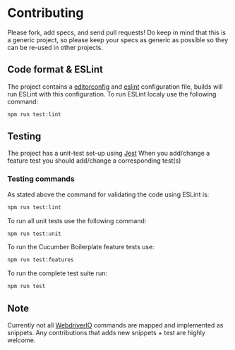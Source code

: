 # Contributing

Please fork, add specs, and send pull requests! Do keep in mind that this is a generic project, so please keep your specs as generic as possible so they can be re-used in other projects.

## Code format & ESLint

The project contains a [editorconfig](http://editorconfig.org/) and [eslint](http://eslint.org/) configuration file, builds will run ESLint with this configuration. To run ESLint localy use the following command:

```sh
npm run test:lint
```

## Testing

The project has a unit-test set-up using [Jest](https://facebook.github.io/jest)
When you add/change a feature test you should add/change a corresponding test(s)

### Testing commands

As stated above the command for validating the code using ESLint is:

```sh
npm run test:lint
```

To run all unit tests use the following command:

```sh
npm run test:unit
```

To run the Cucumber Boilerplate feature tests use:

```sh
npm run test:features
```

To run the complete test suite run:

```sh
npm run test
```

## Note

Currently not all [WebdriverIO](http://webdriver.io/) commands are mapped and implemented as snippets. Any contributions that adds new snippets + test are highly welcome.
